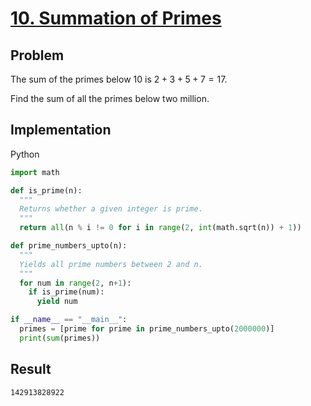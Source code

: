 # [10. Summation of Primes](https://projecteuler.net/problem=10)

## Problem

The sum of the primes below $10$ is $2 + 3 + 5 + 7 = 17$.

Find the sum of all the primes below two million.

## Implementation

Python

```python
import math

def is_prime(n):
  """
  Returns whether a given integer is prime.
  """
  return all(n % i != 0 for i in range(2, int(math.sqrt(n)) + 1))

def prime_numbers_upto(n):
  """
  Yields all prime numbers between 2 and n.
  """
  for num in range(2, n+1):
    if is_prime(num):
      yield num

if __name__ == "__main__":
  primes = [prime for prime in prime_numbers_upto(2000000)]
  print(sum(primes))
```

## Result

```
142913828922
```
